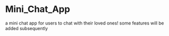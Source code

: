 # Mini_Chat_App
a mini chat app for users to chat with their loved ones! some features will be added subsequently
